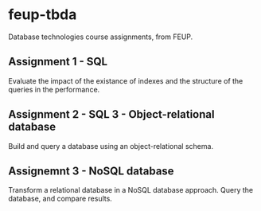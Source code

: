 # feup-tbda
Database technologies course assignments, from FEUP.

## Assignment 1 - SQL

Evaluate the impact of the existance of indexes and the structure of the queries in the performance.

## Assignment 2 - SQL 3 - Object-relational database

Build and query a database using an object-relational schema.

## Assignemnt 3 - NoSQL database

Transform a relational database in a NoSQL database approach.
Query the database, and compare results.

